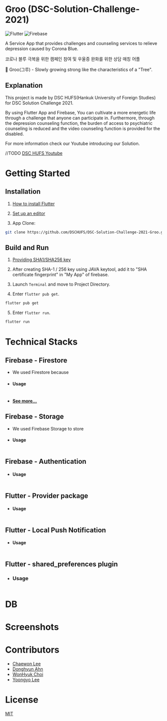 # Groo (DSC-Solution-Challenge-2021)
![Flutter](https://img.shields.io/badge/Dart-Flutter-blue?logo=Flutter)
![Firebase](https://img.shields.io/badge/with-Firebase-FFCC00?logo=Firebase)

A Service App that provides challenges and counseling services to relieve depression caused by Corona Blue.

코로나 블루 극복을 위한 캠페인 참여 및 우울증 완화를 위한 상담 매칭 어플

🌳 Groo(그루) - Slowly growing strong like the characteristics of a "Tree".


## Explanation
This project is made by DSC HUFS(Hankuk University of Foreign Studies) for DSC Solution Challenge 2021.

By using Flutter App and Firebase, You can cultivate a more energetic life through a challenge that anyone can participate in. Furthermore, through the depression counseling function, the burden of access to psychiatric counseling is reduced and the video counseling function is provided for the disabled.

For more information check our Youtube introducing our Solution.

//TODO
[DSC HUFS Youtube](https://youtu.be/sV1MkwgMrNU)

# Getting Started

## Installation

1. [How to install Flutter](https://flutter.dev/docs/get-started/install)

2. [Set up an editor](https://flutter.dev/docs/get-started/editor?tab=vscode)

3. App Clone:
```bash
git clone https://github.com/DSCHUFS/DSC-Solution-Challenge-2021-Groo.git
```

## Build and Run

1. [Providing SHA1/SHA256 key](https://developers.google.com/android/guides/client-auth) 

2. After creating SHA-1 / 256 key using JAVA keytool, add it to "SHA certificate fingerprint" in "My App" of firebase.

3. Launch `Terminal` and move to Project Directory.

4. Enter `flutter pub get`.
```bash
flutter pub get
```

5. Enter `flutter run`.
```bash
flutter run
```

# Technical Stacks
## Firebase - Firestore
- We used Firestore because

- #### Usage
``` dart
```
- #### [See more...](https://console.firebase.google.com)

## Firebase - Storage
- We used Firebase Storage to store

- #### Usage
``` dart
```

## Firebase - Authentication
- #### Usage
``` dart
```

## Flutter - Provider package
- #### Usage
``` dart
```

## Flutter - Local Push Notification
- #### Usage
``` dart
```

## Flutter - shared_preferences plugin
- ### Usage
``` dart
```

# DB

# Screenshots

# Contributors
- [Chaewon Lee](https://github.com/lcw729)
- [Donghyun Ahn](https://github.com/devdonghyun)
- [WonHyuk Choi](https://github.com/devluce)
- [Yoongyo Lee](https://github.com/lykee2000)

# License
[MIT](https://choosealicense.com/licenses/mit/)
